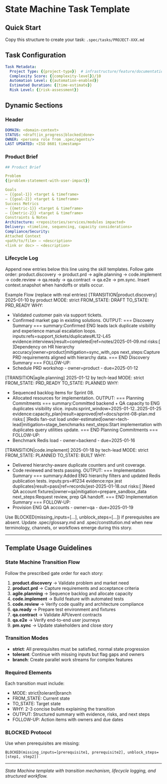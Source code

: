 # State Machine Task Template

## Quick Start
Copy this structure to create your task: `.spec/tasks/PROJECT-XXX.md`

## Task Configuration
```yaml
Task Metadata:
  Project Type: {{project-type}}  # infrastructure/feature/documentation/optimization
  Complexity Score: {{complexity-level}}/10
  Automation Level: {{automation-enabled}}
  Estimated Duration: {{time-estimate}}
  Risk Level: {{risk-assessment}}
```

## Dynamic Sections

### Header
```yaml
DOMAIN: <domain-context>
STATUS: <draft|in_progress|blocked|done>
OWNER: <persona role from .spec/agents/>
LAST UPDATED: <ISO 8601 timestamp>
```

### Product Brief
```yaml
## Product Brief

Problem
{{problem-statement-with-user-impact}}

Goals
— {{goal-1}} <target & timeframe>
— {{goal-2}} <target & timeframe>
Success Metrics
— {{metric-1}} <target & timeframe>
— {{metric-2}} <target & timeframe>
Constraints & Notes
Architecture: <repositories/services/modules impacted>
Delivery: <timeline, sequencing, capacity considerations>
Compliance/Security:
Attached Context
<path/to/file> — <description>
<link or doc> — <description>
```

### Lifecycle Log
Append new entries below this line using the skill templates. Follow gate order: product.discovery → product.prd → agile.planning → code.implement → code.review → qa.ready → qa.contract → qa.e2e → pm.sync. Insert context.snapshot when handoffs or stalls occur.

Example Flow (replace with real entries)
[TRANSITION|product.discovery] 2025-01-10 by product
MODE: strict
FROM_STATE: DRAFT
TO_STATE: PRD_READY
WHY:
- Validated customer pain via support tickets.
- Confirmed market gap in existing solutions.
OUTPUT:
=== Discovery Summary ===
summary:Confirmed ENG leads lack duplicate visibility and experience manual escalation loops.
inputs:refs=support_tickets/duplicates#L12-L45
evidence:interviews|result=completed|ref=notes/2025-01-09.md
risks:[ ]Dependency on HR hierarchy accuracy|owner=product|mitigation=sync_with_ops
next_steps:Capture PRD requirements aligned with hierarchy data.
=== END Discovery Summary ===
FOLLOW-UP:
- Schedule PRD workshop - owner=product - due=2025-01-12

[TRANSITION|agile.planning] 2025-01-12 by tech-lead
MODE: strict
FROM_STATE: PRD_READY
TO_STATE: PLANNED
WHY:
- Sequenced backlog items for Sprint 08.
- Allocated resources for implementation.
OUTPUT:
=== Planning Commitments ===
summary:Committed backend + QA capacity to ENG duplicates visibility slice.
inputs:sprint_window=2025-01-12..2025-01-25
evidence:capacity_plan|result=approved|ref=docs/sprint-08-plan.md
risks:[ ]Redis fan-out load under-estimated|owner=tech-lead|mitigation=stage_benchmarks
next_steps:Start implementation with duplicates query utilities update.
=== END Planning Commitments ===
FOLLOW-UP:
- Benchmark Redis load - owner=backend - due=2025-01-16

[TRANSITION|code.implement] 2025-01-18 by tech-lead
MODE: strict
FROM_STATE: PLANNED
TO_STATE: BUILT
WHY:
- Delivered hierarchy-aware duplicate counters and unit coverage.
- Code reviewed and tests passing.
OUTPUT:
=== Implementation Summary ===
summary:Added ENG hierarchy filters and updated Redis publication tests.
inputs:prs=#1234
evidence:npx jest duplicates|result=pass|ref=records/jest-2025-01-18.out
risks:[ ]Need QA account fixtures|owner=qa|mitigation=prepare_sandbox_data
next_steps:Request review, prep QA handoff.
=== END Implementation Summary ===
FOLLOW-UP:
- Provision ENG QA accounts - owner=qa - due=2025-01-19

Use BLOCKED(missing_inputs=[...], unblock_steps=[...]) if prerequisites are absent. Update .spec/glossary.md and .spec/constitution.md when new terminology, channels, or workflows emerge during this story.

---

## Template Usage Guidelines

### State Machine Transition Flow
Follow the prescribed gate order for each story:
1. **product.discovery** → Validate problem and market need
2. **product.prd** → Capture requirements and acceptance criteria
3. **agile.planning** → Sequence backlog and allocate capacity
4. **code.implement** → Build feature with automated tests
5. **code.review** → Verify code quality and architecture compliance
6. **qa.ready** → Prepare test environment and fixtures
7. **qa.contract** → Validate API/event contracts
8. **qa.e2e** → Verify end-to-end user journeys
9. **pm.sync** → Update stakeholders and close story

### Transition Modes
- **strict**: All prerequisites must be satisfied, normal state progression
- **tolerant**: Continue with missing inputs but flag gaps and owners
- **branch**: Create parallel work streams for complex features

### Required Elements
Each transition must include:
- MODE: strict|tolerant|branch
- FROM_STATE: Current state
- TO_STATE: Target state
- WHY: 2-3 concise bullets explaining the transition
- OUTPUT: Structured summary with evidence, risks, and next steps
- FOLLOW-UP: Action items with owners and due dates

### BLOCKED Protocol
Use when prerequisites are missing:
```
BLOCKED(missing_inputs=[prerequisite1, prerequisite2], unblock_steps=[step1, step2])
```

---

*State Machine template with transition mechanism, lifecycle logging, and structured workflow.*